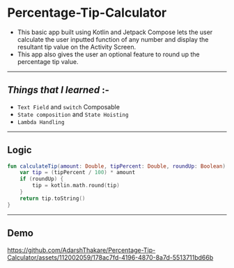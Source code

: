 # Percentage-Tip-Calculator
- This basic app built using Kotlin and Jetpack Compose lets the user calculate the user inputted function of any number and display the resultant tip value on the Activity Screen.
- This app also gives the user an optional feature to round up the percentage tip value.

---
## *Things that I learned* :-
* `Text Field` and `switch` Composable
* `State composition` and `State Hoisting`
* `Lambda Handling`

---
## Logic

```kotlin
fun calculateTip(amount: Double, tipPercent: Double, roundUp: Boolean): String {
    var tip = (tipPercent / 100) * amount
    if (roundUp) {
        tip = kotlin.math.round(tip)
    }
    return tip.toString()
}
```
---
## Demo

https://github.com/AdarshThakare/Percentage-Tip-Calculator/assets/112002059/178ac7fd-4196-4870-8a7d-5513711bd66b
